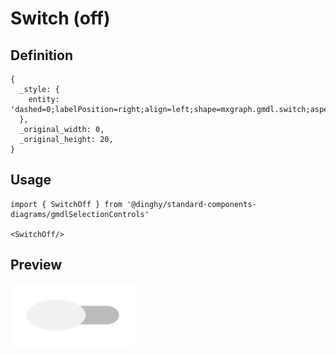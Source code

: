 # Switch (off)

## Definition

```
{
  _style: { 
    entity: 'dashed=0;labelPosition=right;align=left;shape=mxgraph.gmdl.switch;aspect=fixed;switchState=off;strokeColor=none;fillColor=#0E9D57;sketch=0;html=1;',
  },
  _original_width: 0,
  _original_height: 20,
}
```

## Usage

```
import { SwitchOff } from '@dinghy/standard-components-diagrams/gmdlSelectionControls'

<SwitchOff/>
```

## Preview

<img src="./switch-off.png" width="200"/>

